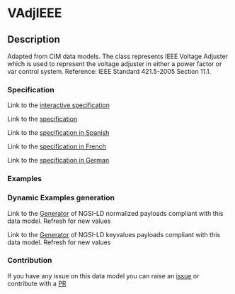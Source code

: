 # VAdjIEEE

## Description 

Adapted from CIM data models. The class represents IEEE Voltage Adjuster which is used to represent the voltage adjuster in either a power factor or var control system.  Reference: IEEE Standard 421.5-2005 Section 11.1.
### Specification

Link to the [interactive specification](https://swagger.lab.fiware.org/?url=https://smart-data-models.github.io/dataModel.EnergyCIM/VAdjIEEE/swagger.yaml)

Link to the [specification](https://smart-data-models.github.io/dataModel.EnergyCIM/VAdjIEEE/doc/spec.md)

Link to the [specification in Spanish](https://smart-data-models.github.io/dataModel.EnergyCIM/VAdjIEEE/doc/spec_ES.md)

Link to the [specification in French](https://smart-data-models.github.io/dataModel.EnergyCIM/VAdjIEEE/doc/spec_FR.md)

Link to the [specification in German](https://smart-data-models.github.io/dataModel.EnergyCIM/VAdjIEEE/doc/spec_DE.md)
### Examples
### Dynamic Examples generation

Link to the [Generator](https://smartdatamodels.org/extra/ngsi-ld_generator_v0.92.php?schemaUrl=https://raw.githubusercontent.com/smart-data-models/dataModel.EnergyCIM/master/VAdjIEEE/schema.json&email=info@smartdatamodels.org) of NGSI-LD normalized payloads compliant with this data model. Refresh for new values

Link to the [Generator](https://smartdatamodels.org/extra/ngsi-ld_generator_keyvalues_v0.92.php?schemaUrl=https://raw.githubusercontent.com/smart-data-models/dataModel.EnergyCIM/master/VAdjIEEE/schema.json&email=info@smartdatamodels.org) of NGSI-LD keyvalues payloads compliant with this data model. Refresh for new values
### Contribution

 If you have any issue on this data model you can raise an [issue](https://github.com/smart-data-models/dataModel.EnergyCIM/issues)  or contribute with a [PR](https://github.com/smart-data-models/dataModel.EnergyCIM/pulls)